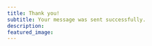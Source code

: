 ```yaml
---
title: Thank you!
subtitle: Your message was sent successfully.
description: 
featured_image: 
---
```


